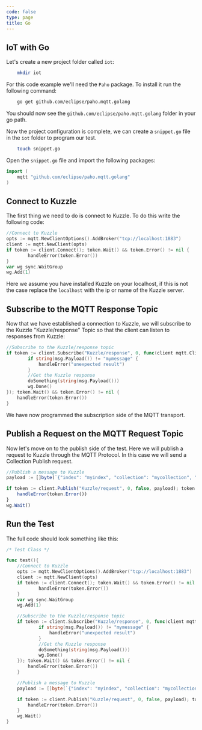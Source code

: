 ```yaml
---
code: false
type: page
title: Go
---
```


## IoT with Go

Let's create a new project folder called `iot`:

```bash
    mkdir iot
```

For this code example we'll need the `Paho` package. To install it run the following command:

```bash
    go get github.com/eclipse/paho.mqtt.golang
```

You should now see the `github.com/eclipse/paho.mqtt.golang` folder in your go path.

Now the project configuration is complete, we can create a `snippet.go` file in the `iot` folder to program our test.

```bash
    touch snippet.go
```

Open the `snippet.go` file and import the following packages:

```Go
import (
    mqtt "github.com/eclipse/paho.mqtt.golang"
)
```

## Connect to Kuzzle

The first thing we need to do is connect to Kuzzle. To do this write the following code:

```Go
//Connect to Kuzzle
opts := mqtt.NewClientOptions().AddBroker("tcp://localhost:1883")
client := mqtt.NewClient(opts)
if token := client.Connect(); token.Wait() && token.Error() != nil {
        handleError(token.Error())
}
var wg sync.WaitGroup
wg.Add(1)
```

Here we assume you have installed Kuzzle on your localhost, if this is not the case replace the `localhost` with the ip or name of the Kuzzle server.

## Subscribe to the MQTT Response Topic

Now that we have established a connection to Kuzzle, we will subscribe to the Kuzzle "Kuzzle/response" Topic so that the client can listen to responses from Kuzzle:

```Go
//Subscribe to the Kuzzle/response topic
if token := client.Subscribe("Kuzzle/response", 0, func(client mqtt.Client, msg mqtt.Message) {
        if string(msg.Payload()) != "mymessage" {
            handleError("unexpected result")
        }
        //Get the Kuzzle response
        doSomething(string(msg.Payload()))
        wg.Done()
}); token.Wait() && token.Error() != nil {
    handleError(token.Error())
}
```

We have now programmed the subscription side of the MQTT transport.

## Publish a Request on the MQTT Request Topic

Now let's move on to the publish side of the test. Here we will publish a request to Kuzzle through the MQTT Protocol. In this case we will send a Collection Publish request.

```js
//Publish a message to Kuzzle
payload := []byte(`{"index": "myindex", "collection": "mycollection", "controller": "realtime", "action": "publish", "requestId": "unique_request_id", "body": {"volatile": "message"}}`)

if token := client.Publish("Kuzzle/request", 0, false, payload); token.Wait() && token.Error() != nil {
    handleError(token.Error())
}
wg.Wait()
```

## Run the Test

The full code should look something like this:

```Go
/* Test Class */

func test(){
    //Connect to Kuzzle
    opts := mqtt.NewClientOptions().AddBroker("tcp://localhost:1883")
    client := mqtt.NewClient(opts)
    if token := client.Connect(); token.Wait() && token.Error() != nil {
            handleError(token.Error())
    }
    var wg sync.WaitGroup
    wg.Add(1)

    //Subscribe to the Kuzzle/response topic
    if token := client.Subscribe("Kuzzle/response", 0, func(client mqtt.Client, msg mqtt.Message) {
            if string(msg.Payload()) != "mymessage" {
                handleError("unexpected result")
            }
            //Get the Kuzzle response
            doSomething(string(msg.Payload()))
            wg.Done()
    }); token.Wait() && token.Error() != nil {
        handleError(token.Error())
    }

    //Publish a message to Kuzzle
    payload := []byte(`{"index": "myindex", "collection": "mycollection", "controller": "realtime", "action": "publish", "requestId": "unique_request_id", "body": {"volatile": "message"}}`)

    if token := client.Publish("Kuzzle/request", 0, false, payload); token.Wait() && token.Error() != nil {
        handleError(token.Error())
    }
    wg.Wait()
}


```
